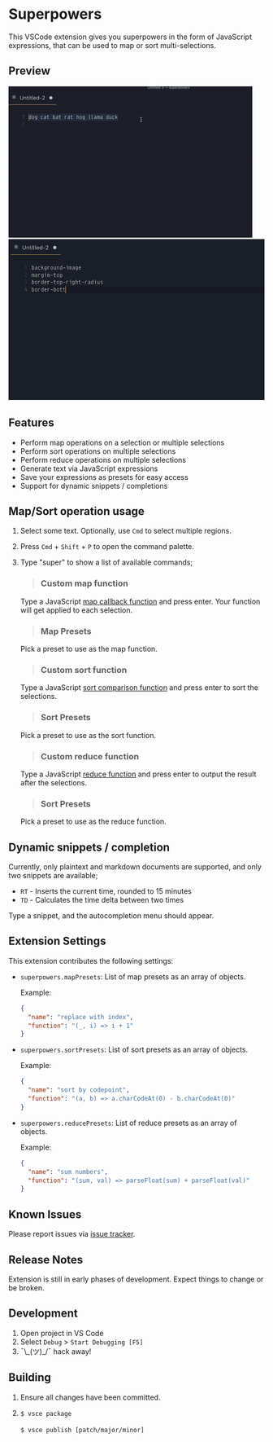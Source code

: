 # Superpowers

This VSCode extension gives you superpowers in the form of JavaScript expressions, that can be used to map or sort multi-selections.

## Preview

![Superpowers](./screenshots/superpowers.gif)
![Superpresets](./screenshots/superpresets.gif)

## Features

- Perform map operations on a selection or multiple selections
- Perform sort operations on multiple selections
- Perform reduce operations on multiple selections
- Generate text via JavaScript expressions
- Save your expressions as presets for easy access
- Support for dynamic snippets / completions

## Map/Sort operation usage

1. Select some text. Optionally, use `Cmd` to select multiple regions.
1. Press `Cmd` + `Shift` + `P` to open the command palette.
1. Type "super" to show a list of available commands;

    >### Custom map function

      Type a JavaScript [map callback function](https://developer.mozilla.org/en-US/docs/Web/JavaScript/Reference/Global_Objects/Array/map#Parameters) and press enter. Your function will get applied to each selection.

    >### Map Presets

      Pick a preset to use as the map function.

    >### Custom sort function

      Type a JavaScript [sort comparison function](https://developer.mozilla.org/en-US/docs/Web/JavaScript/Reference/Global_Objects/Array/sort#Parameters) and press enter to sort the selections.

    >### Sort Presets

      Pick a preset to use as the sort function.

    >### Custom reduce function

      Type a JavaScript [reduce function](https://developer.mozilla.org/en-US/docs/Web/JavaScript/Reference/Global_Objects/Array/reduce#Parameters) and press enter to output the result after the selections.

    >### Sort Presets

      Pick a preset to use as the reduce function.


## Dynamic snippets / completion

Currently, only plaintext and markdown documents are supported, and only two snippets are available;

- `RT` - Inserts the current time, rounded to 15 minutes
- `TD` - Calculates the time delta between two times

Type a snippet, and the autocompletion menu should appear.


## Extension Settings

This extension contributes the following settings:

* `superpowers.mapPresets`: List of map presets as an array of objects.

  Example:
  ```json
  {
    "name": "replace with index",
    "function": "(_, i) => i + 1"
  }
  ```
* `superpowers.sortPresets`: List of sort presets as an array of objects.

  Example:
  ```json
  {
    "name": "sort by codepoint",
    "function": "(a, b) => a.charCodeAt(0) - b.charCodeAt(0)"
  }
  ```
* `superpowers.reducePresets`: List of reduce presets as an array of objects.

  Example:
  ```json
  {
    "name": "sum numbers",
    "function": "(sum, val) => parseFloat(sum) + parseFloat(val)"
  }
  ```

## Known Issues

Please report issues via [issue tracker](https://github.com/thykka/vscode-superpowers/issues).

## Release Notes

Extension is still in early phases of development. Expect things to change or be broken.

## Development

1. Open project in VS Code
1. Select `Debug` > `Start Debugging [F5]`
1. ¯\\\_(ツ)_/¯ hack away!

## Building

1. Ensure all changes have been committed.

1.  ```shell
    $ vsce package

    $ vsce publish [patch/major/minor]
    ```
